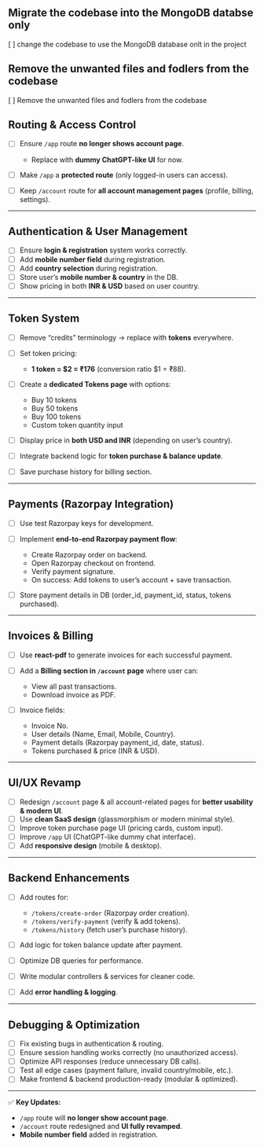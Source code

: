 ## **Migrate the codebase into the MongoDB databse only**
[ ] change the codebase to use the MongoDB database onlt in the project 

## **Remove the unwanted files and fodlers from the codebase**
[ ] Remove the unwanted files and fodlers from the codebase

## **Routing & Access Control**

* [ ] Ensure `/app` route **no longer shows account page**.

  * Replace with **dummy ChatGPT-like UI** for now.
* [ ] Make `/app` a **protected route** (only logged-in users can access).
* [ ] Keep `/account` route for **all account management pages** (profile, billing, settings).

---

## **Authentication & User Management**

* [ ] Ensure **login & registration** system works correctly.
* [ ] Add **mobile number field** during registration.
* [ ] Add **country selection** during registration.
* [ ] Store user’s **mobile number & country** in the DB.
* [ ] Show pricing in both **INR & USD** based on user country.

---

## **Token System**

* [ ] Remove “credits” terminology → replace with **tokens** everywhere.
* [ ] Set token pricing:

  * **1 token = \$2 = ₹176** (conversion ratio \$1 = ₹88).
* [ ] Create a **dedicated Tokens page** with options:

  * Buy 10 tokens
  * Buy 50 tokens
  * Buy 100 tokens
  * Custom token quantity input
* [ ] Display price in **both USD and INR** (depending on user’s country).
* [ ] Integrate backend logic for **token purchase & balance update**.
* [ ] Save purchase history for billing section.

---

## **Payments (Razorpay Integration)**

* [ ] Use test Razorpay keys for development.
* [ ] Implement **end-to-end Razorpay payment flow**:

  * Create Razorpay order on backend.
  * Open Razorpay checkout on frontend.
  * Verify payment signature.
  * On success: Add tokens to user’s account + save transaction.
* [ ] Store payment details in DB (order\_id, payment\_id, status, tokens purchased).

---

## **Invoices & Billing**

* [ ] Use **react-pdf** to generate invoices for each successful payment.
* [ ] Add a **Billing section in `/account` page** where user can:

  * View all past transactions.
  * Download invoice as PDF.
* [ ] Invoice fields:

  * Invoice No.
  * User details (Name, Email, Mobile, Country).
  * Payment details (Razorpay payment\_id, date, status).
  * Tokens purchased & price (INR & USD).

---

## **UI/UX Revamp**

* [ ] Redesign `/account` page & all account-related pages for **better usability & modern UI**.
* [ ] Use **clean SaaS design** (glassmorphism or modern minimal style).
* [ ] Improve token purchase page UI (pricing cards, custom input).
* [ ] Improve `/app` UI (ChatGPT-like dummy chat interface).
* [ ] Add **responsive design** (mobile & desktop).

---

## **Backend Enhancements**

* [ ] Add routes for:

  * `/tokens/create-order` (Razorpay order creation).
  * `/tokens/verify-payment` (verify & add tokens).
  * `/tokens/history` (fetch user’s purchase history).
* [ ] Add logic for token balance update after payment.
* [ ] Optimize DB queries for performance.
* [ ] Write modular controllers & services for cleaner code.
* [ ] Add **error handling & logging**.

---

## **Debugging & Optimization**

* [ ] Fix existing bugs in authentication & routing.
* [ ] Ensure session handling works correctly (no unauthorized access).
* [ ] Optimize API responses (reduce unnecessary DB calls).
* [ ] Test all edge cases (payment failure, invalid country/mobile, etc.).
* [ ] Make frontend & backend production-ready (modular & optimized).

---

✅ **Key Updates:**

* `/app` route will **no longer show account page**.
* `/account` route redesigned and **UI fully revamped**.
* **Mobile number field** added in registration.
